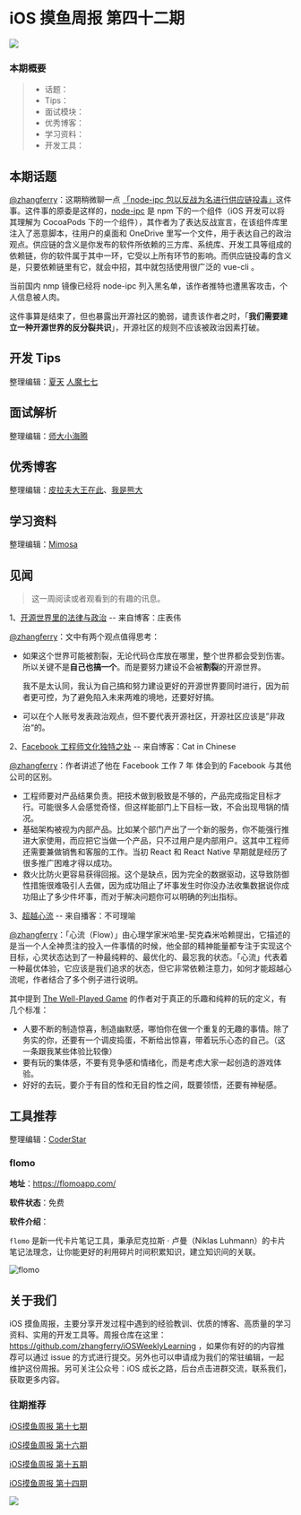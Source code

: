 # iOS 摸鱼周报 第四十二期

![](https://gitee.com/zhangferry/Images/raw/master/iOSWeeklyLearning/moyu_weekly_cover.jpeg)

### 本期概要

> * 话题：
> * Tips：
> * 面试模块：
> * 优秀博客：
> * 学习资料：
> * 开发工具：

## 本期话题

[@zhangferry](https://zhangferry.com)：这期稍微聊一点 [「node-ipc 包以反战为名进行供应链投毒」](https://www.zhihu.com/question/522144107/answer/2391166752 "如何看待 node-ipc 包以反战为名进行供应链投毒？")这件事。这件事的原委是这样的，[node-ipc](https://github.com/RIAEvangelist/node-ipc "node-ipc")  是 npm 下的一个组件（iOS 开发可以将其理解为 CocoaPods 下的一个组件），其作者为了表达反战宣言，在该组件库里注入了恶意脚本，往用户的桌面和 OneDrive 里写一个文件，用于表达自己的政治观点。供应链的含义是你发布的软件所依赖的三方库、系统库、开发工具等组成的依赖链，你的软件属于其中一环，它受以上所有环节的影响。而供应链投毒的含义是，只要依赖链里有它，就会中招，其中就包括使用很广泛的 vue-cli 。

当前国内 nmp 镜像已经将 node-ipc 列入黑名单，该作者推特也遭黑客攻击，个人信息被人肉。

这件事算是结束了，但也暴露出开源社区的脆弱，谴责该作者之时，「**我们需要建立一种开源世界的反分裂共识**」，开源社区的规则不应该被政治因素打破。

## 开发 Tips

整理编辑：[夏天](https://juejin.cn/user/3298190611456638) [人魔七七](https://github.com/renmoqiqi)

## 面试解析

整理编辑：[师大小海腾](https://juejin.cn/user/782508012091645/posts)

## 优秀博客

整理编辑：[皮拉夫大王在此](https://www.jianshu.com/u/739b677928f7)、[我是熊大](https://juejin.cn/user/1151943916921885)

## 学习资料

整理编辑：[Mimosa](https://juejin.cn/user/1433418892590136)

## 见闻

> 这一周阅读或者观看到的有趣的讯息。

1、[开源世界里的法律与政治](https://zhuangbiaowei.github.io/opensource/2022/03/07/law-and-politics-in-an-open-source-world.html "开源世界里的法律与政治") -- 来自博客：庄表伟

[@zhangferry](zhangferry.com)：文中有两个观点值得思考：

* 如果这个世界可能被割裂，无论代码仓库放在哪里，整个世界都会受到伤害。所以关键不是**自己也搞一个**。而是要努力建设不会被**割裂**的开源世界。

  我不是太认同，我认为自己搞和努力建设更好的开源世界要同时进行，因为前者更可控，为了避免陷入未来两难的境地，还要好好搞。

* 可以在个人账号发表政治观点，但不要代表开源社区，开源社区应该是”非政治“的。

2、[Facebook 工程师文化独特之处](https://chinese.catchen.me/2022/02/unique-engineering-culture-of-facebook.html "Facebook 工程师文化独特之处") -- 来自博客：Cat in Chinese

[@zhangferry](zhangferry.com)：作者讲述了他在 Facebook 工作 7 年 体会到的 Facebook 与其他公司的区别。

* 工程师要对产品结果负责。把技术做到极致是不够的，产品完成指定目标才行。可能很多人会感觉奇怪，但这样能部门上下目标一致，不会出现甩锅的情况。
* 基础架构被视为内部产品。比如某个部门产出了一个新的服务，你不能强行推进大家使用，而应把它当做一个产品，只不过用户是内部用户。这其中工程师还需要兼做销售和客服的工作。当初 React 和 React Native 早期就是经历了很多推广困难才得以成功。
* 救火比防火更容易获得回报。这个是缺点，因为完全的数据驱动，这导致防御性措施很难吸引人去做，因为成功阻止了坏事发生时你没办法收集数据说你成功阻止了多少件坏事，而对于解决问题你可以明确的列出指标。

3、[超越心流](https://www.xiaoyuzhoufm.com/episode/622edc14733d1b3a64340130?s=eyJ1IjogIjYwYTIwMzM3ZTBmNWU3MjNiYjYxZTc5ZiJ9 "超越心流") -- 来自播客：不可理喻

[@zhangferry](zhangferry.com)：「心流（Flow）」由心理学家米哈里-契克森米哈赖提出，它描述的是当一个人全神贯注的投入一件事情的时候，他全部的精神能量都专注于实现这个目标，心灵状态达到了一种最纯粹的、最优化的、最忘我的状态。「心流」代表着一种最优体验，它应该是我们追求的状态，但它非常依赖注意力，如何才能超越心流呢，作者结合了多个例子进行说明。

其中提到 [The Well-Played Game](https://mitpress.mit.edu/books/well-played-game "The Well-Played Game") 的作者对于真正的乐趣和纯粹的玩的定义，有几个标准：

* 人要不断的制造惊喜，制造幽默感，哪怕你在做一个重复的无趣的事情。除了务实的你，还要有一个调皮捣蛋，不断给出惊喜，带着玩乐心态的自己。（这一条跟我某些体验比较像）
* 要有玩的集体感，不要有竞争感和情绪化，而是考虑大家一起创造的游戏体验。
* 好好的去玩，要介于有目的性和无目的性之间，既要领悟，还要有神秘感。

## 工具推荐

整理编辑：[CoderStar](https://mp.weixin.qq.com/mp/homepage?__biz=MzU4NjQ5NDYxNg==&hid=1&sn=659c56a4ceebb37b1824979522adbb15&scene=18)

### flomo

**地址**：https://flomoapp.com/

**软件状态**：免费

**软件介绍**：

 `flomo` 是新一代卡片笔记工具，秉承尼克拉斯 · 卢曼（Niklas Luhmann）的卡片笔记法理念，让你能更好的利用碎片时间积累知识，建立知识间的关联。

![flomo](https://gitee.com/zhangferry/Images/raw/master/iOSWeeklyLearning/pic_feature_product.png)

## 关于我们

iOS 摸鱼周报，主要分享开发过程中遇到的经验教训、优质的博客、高质量的学习资料、实用的开发工具等。周报仓库在这里：https://github.com/zhangferry/iOSWeeklyLearning ，如果你有好的的内容推荐可以通过 issue 的方式进行提交。另外也可以申请成为我们的常驻编辑，一起维护这份周报。另可关注公众号：iOS 成长之路，后台点击进群交流，联系我们，获取更多内容。

### 往期推荐

[iOS摸鱼周报 第十七期](https://mp.weixin.qq.com/s/3vukUOskJzoPyES2R7rJNg)

[iOS摸鱼周报 第十六期](https://mp.weixin.qq.com/s/nuij8iKsARAF2rLwkVtA8w)

[iOS摸鱼周报 第十五期](https://mp.weixin.qq.com/s/6thW_YKforUy_EMkX0OVxA)

[iOS摸鱼周报 第十四期](https://mp.weixin.qq.com/s/br4DUrrtj9-VF-VXnTIcZw)

![](https://gitee.com/zhangferry/Images/raw/master/iOSWeeklyLearning/WechatIMG384.jpeg)

